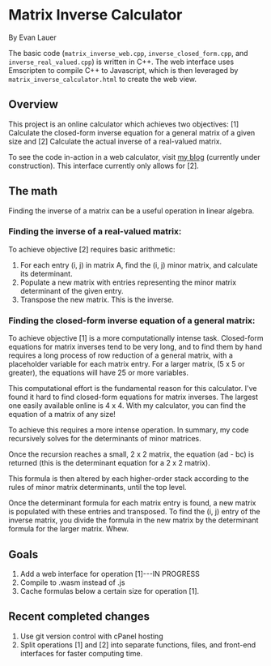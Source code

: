 # Matrix Inverse Calculator
By Evan Lauer

The basic code (`matrix_inverse_web.cpp`, `inverse_closed_form.cpp`, and `inverse_real_valued.cpp`) is written in C++. The web interface uses Emscripten to compile C++ to Javascript, which is then leveraged by `matrix_inverse_calculator.html` to create the web view.
## Overview
This project is an online calculator which achieves two objectives: [1] Calculate the closed-form inverse equation for a general matrix of a given size and [2] Calculate the actual inverse of a real-valued matrix.

To see the code in-action in a web calculator, visit [my blog](https://evanlauer.sites.carleton.edu/index.html) (currently under construction). This interface currently only allows for [2].

## The math
Finding the inverse of a matrix can be a useful operation in linear algebra.

### Finding the inverse of a real-valued matrix:
To achieve objective [2] requires basic arithmetic:

1) For each entry (i, j) in matrix A, find the (i, j) minor matrix, and calculate its determinant.
2) Populate a new matrix with entries representing the minor matrix determinant of the given entry.
3) Transpose the new matrix. This is the inverse.

### Finding the closed-form inverse equation of a general matrix:
To achieve objective [1] is a more computationally intense task. Closed-form equations for matrix inverses tend to be very long, and to find them by hand requires a long process of row reduction of a general matrix, with a placeholder variable for each matrix entry. For a larger matrix, (5 x 5 or greater), the equations will have 25 or more variables.

This computational effort is the fundamental reason for this calculator. I've found it hard to find closed-form equations for matrix inverses. The largest one easily available online is 4 x 4. With my calculator, you can find the equation of a matrix of any size!

To achieve this requires a more intense operation. In summary, my code recursively solves for the determinants of minor matrices. 

Once the recursion reaches a small, 2 x 2 matrix, the equation (ad - bc) is returned (this is the determinant equation for a 2 x 2 matrix). 

This formula is then altered by each higher-order stack according to the rules of minor matrix determinants, until the top level. 

Once the determinant formula for each matrix entry is found, a new matrix is populated with these entries and transposed. To find the (i, j) entry of the inverse matrix, you divide the formula in the new matrix by the determinant formula for the larger matrix. Whew.

## Goals
1. Add a web interface for operation [1]---IN PROGRESS
2. Compile to .wasm instead of .js
3. Cache formulas below a certain size for operation [1].

## Recent completed changes
1. Use git version control with cPanel hosting
2. Split operations [1] and [2] into separate functions, files, and front-end interfaces for faster computing time.
